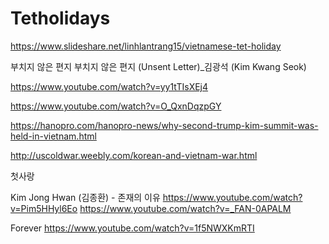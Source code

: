 # Tetholidays

https://www.slideshare.net/linhlantrang15/vietnamese-tet-holiday

부치지 않은 편지
부치지 않은 편지 (Unsent Letter)_김광석 (Kim Kwang Seok)

https://www.youtube.com/watch?v=yy1tTIsXEj4

https://www.youtube.com/watch?v=O_QxnDqzpGY

https://hanopro.com/hanopro-news/why-second-trump-kim-summit-was-held-in-vietnam.html

http://uscoldwar.weebly.com/korean-and-vietnam-war.html

첫사랑

Kim Jong Hwan (김종환) - 존재의 이유
https://www.youtube.com/watch?v=Pim5HHyl6Eo
https://www.youtube.com/watch?v=_FAN-0APALM

Forever
https://www.youtube.com/watch?v=1f5NWXKmRTI
